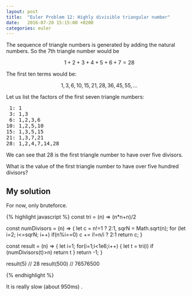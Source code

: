 ```yaml
---
layout: post
title:  "Euler Problem 12: Highly divisible triangular number"
date:   2016-07-20 15:15:00 +0200
categories: euler
---
```

The sequence of triangle numbers is generated by adding the natural numbers. So the 7th triangle number would be 

$$1 + 2 + 3 + 4 + 5 + 6 + 7 = 28$$

The first ten terms would be:

$$1, 3, 6, 10, 15, 21, 28, 36, 45, 55, ...$$

Let us list the factors of the first seven triangle numbers:
<pre>
 1: 1
 3: 1,3
 6: 1,2,3,6
10: 1,2,5,10
15: 1,3,5,15
21: 1,3,7,21
28: 1,2,4,7,14,28
</pre>

We can see that 28 is the first triangle number to have over five divisors.

What is the value of the first triangle number to have over five hundred divisors?


## My solution

<div class="spoiler">

<p>For now, only bruteforce.</p>

{% highlight javascript %}
const tri = (n) => (n*n+n)/2

const numDivisors = (n) => {
    let c = n!=1 ? 2:1, sqrN = Math.sqrt(n);
    for (let i=2; i<=sqrN; i++)
        if(n%i==0) c += i!=n/i ? 2:1
    return c;
}

const result = (n) => {
    let i=1;
    for(i=1;i<1e6;i++) {
        let t = tri(i)
        if (numDivisors(t)>n) return t
    }
    return -1;
}

result(5)   // 28
result(500) // 76576500

{% endhighlight %}

<p>It is really slow (about 950ms) .</p>
</div>
